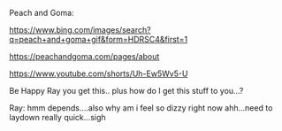 Peach and Goma:

https://www.bing.com/images/search?q=peach+and+goma+gif&form=HDRSC4&first=1

https://peachandgoma.com/pages/about

https://www.youtube.com/shorts/Uh-Ew5Wv5-U

Be Happy Ray you get this..
plus how do I get this stuff to you...?

Ray: hmm depends....also why am i feel so dizzy right now ahh...need to laydown really quick...sigh
